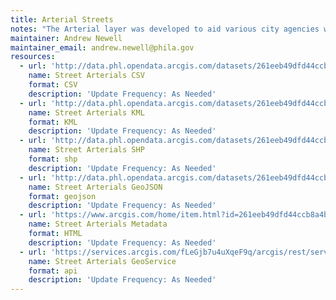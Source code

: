 ```yaml
---
title: Arterial Streets
notes: "The Arterial layer was developed to aid various city agencies with planning, organizing, and maintaining the streets of the City of Philadelphia.  These agencies include PWD, PCPC, Police, BRT, Health, etc. \r\n"
maintainer: Andrew Newell
maintainer_email: andrew.newell@phila.gov
resources:
  - url: 'http://data.phl.opendata.arcgis.com/datasets/261eeb49dfd44ccb8a4b6a0af830fdc8_0.csv'
    name: Street Arterials CSV
    format: CSV
    description: 'Update Frequency: As Needed'
  - url: 'http://data.phl.opendata.arcgis.com/datasets/261eeb49dfd44ccb8a4b6a0af830fdc8_0.kml'
    name: Street Arterials KML
    format: KML
    description: 'Update Frequency: As Needed'
  - url: 'http://data.phl.opendata.arcgis.com/datasets/261eeb49dfd44ccb8a4b6a0af830fdc8_0.zip'
    name: Street Arterials SHP
    format: shp
    description: 'Update Frequency: As Needed'
  - url: 'http://data.phl.opendata.arcgis.com/datasets/261eeb49dfd44ccb8a4b6a0af830fdc8_0.geojson'
    name: Street Arterials GeoJSON
    format: geojson
    description: 'Update Frequency: As Needed'
  - url: 'https://www.arcgis.com/home/item.html?id=261eeb49dfd44ccb8a4b6a0af830fdc8'
    name: Street Arterials Metadata
    format: HTML
    description: 'Update Frequency: As Needed'
  - url: 'https://services.arcgis.com/fLeGjb7u4uXqeF9q/arcgis/rest/services/Streets_Arterials/FeatureServer/0/query?outFields=*&where=1%3D1'
    name: Street Arterials GeoService
    format: api
    description: 'Update Frequency: As Needed'
---
```

